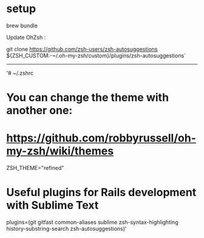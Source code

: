 # setup

brew bundle


Update OhZsh : 

git clone https://github.com/zsh-users/zsh-autosuggestions ${ZSH_CUSTOM:-~/.oh-my-zsh/custom}/plugins/zsh-autosuggestions`

----------

'# ~/.zshrc

# You can change the theme with another one:
#   https://github.com/robbyrussell/oh-my-zsh/wiki/themes
ZSH_THEME="refined"

# Useful plugins for Rails development with Sublime Text
plugins=(git gitfast common-aliases sublime zsh-syntax-highlighting history-substring-search zsh-autosuggestions)'
